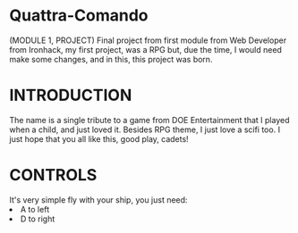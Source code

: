 # Quattra-Comando
(MODULE 1, PROJECT)
Final project from first module from Web Developer from Ironhack, my first project, was a RPG but, due the time, I would need make some changes, and in this, this project was born.

<H1>INTRODUCTION</H1>
The name is a single tribute to a game from DOE Entertainment that I played when a child, and just loved it.
Besides RPG theme, I just love a scifi too.
I just hope that you all like this, good play, cadets!

<H1> CONTROLS </H1>
It's very simple fly with your ship, you just need:
<li>A to left</li>
<li>D to right</li>
